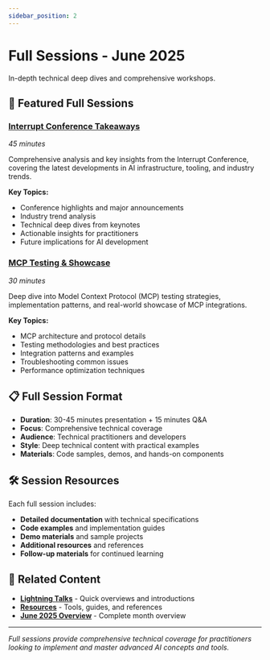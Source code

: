 ```yaml
---
sidebar_position: 2
---
```


# Full Sessions - June 2025

In-depth technical deep dives and comprehensive workshops.

## 🎯 **Featured Full Sessions**

### **[Interrupt Conference Takeaways](./interrupt-conference-takeaways.md)**
*45 minutes*

Comprehensive analysis and key insights from the Interrupt Conference, covering the latest developments in AI infrastructure, tooling, and industry trends.

**Key Topics:**
- Conference highlights and major announcements
- Industry trend analysis
- Technical deep dives from keynotes
- Actionable insights for practitioners
- Future implications for AI development

### **[MCP Testing & Showcase](./mcp-testing-showcase.md)**
*30 minutes*

Deep dive into Model Context Protocol (MCP) testing strategies, implementation patterns, and real-world showcase of MCP integrations.

**Key Topics:**
- MCP architecture and protocol details
- Testing methodologies and best practices
- Integration patterns and examples
- Troubleshooting common issues
- Performance optimization techniques

## 📋 **Full Session Format**

- **Duration**: 30-45 minutes presentation + 15 minutes Q&A
- **Focus**: Comprehensive technical coverage
- **Audience**: Technical practitioners and developers
- **Style**: Deep technical content with practical examples
- **Materials**: Code samples, demos, and hands-on components

## 🛠️ **Session Resources**

Each full session includes:
- **Detailed documentation** with technical specifications
- **Code examples** and implementation guides
- **Demo materials** and sample projects
- **Additional resources** and references
- **Follow-up materials** for continued learning

## 🔗 **Related Content**

- **[Lightning Talks](../lightning-talks/)** - Quick overviews and introductions
- **[Resources](../resources/)** - Tools, guides, and references
- **[June 2025 Overview](../index.md)** - Complete month overview

---

*Full sessions provide comprehensive technical coverage for practitioners looking to implement and master advanced AI concepts and tools.*

